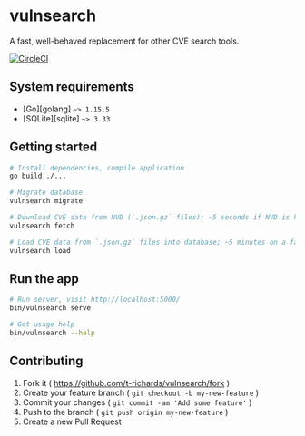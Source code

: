 # vulnsearch

A fast, well-behaved replacement for other CVE search tools.

[![CircleCI](https://circleci.com/gh/t-richards/vulnsearch.svg?style=svg)](https://circleci.com/gh/t-richards/vulnsearch)

## System requirements

- [Go][golang] `~> 1.15.5`
- [SQLite][sqlite] `~> 3.33`

## Getting started

```bash
# Install dependencies, compile application
go build ./...

# Migrate database
vulnsearch migrate

# Download CVE data from NVD (`.json.gz` files); ~5 seconds if NVD is having a good day.
vulnsearch fetch

# Load CVE data from `.json.gz` files into database; ~5 minutes on a fast machine.
vulnsearch load
```

## Run the app

```bash
# Run server, visit http://localhost:5000/
bin/vulnsearch serve

# Get usage help
bin/vulnsearch --help
```

## Contributing

1. Fork it ( <https://github.com/t-richards/vulnsearch/fork> )
2. Create your feature branch ( `git checkout -b my-new-feature` )
3. Commit your changes ( `git commit -am 'Add some feature'` )
4. Push to the branch ( `git push origin my-new-feature` )
5. Create a new Pull Request
